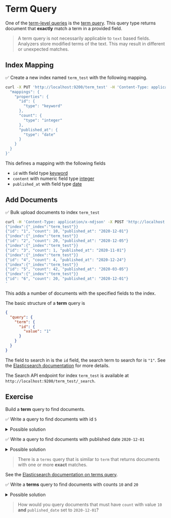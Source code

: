 # Term Query

One of the [term-level queries](https://www.elastic.co/guide/en/elasticsearch/reference/current/term-level-queries.html) is the [term query](https://www.elastic.co/guide/en/elasticsearch/reference/current/query-dsl-term-query.html). This query type returns document that **exactly** match a term in a provided field.

> A term query is not necessarily applicable to `text` based fields. Analyzers store modified terms of the text. This may result in different or unexpected matches.


## Index Mapping

✅ Create a new index named `term_test` with the following mapping.

```bash
curl -X PUT 'http://localhost:9200/term_test' -H 'Content-Type: application/json' -d '{
  "mappings": {
    "properties": {
      "id": {
        "type": "keyword"
      },
      "count": {
        "type": "integer"
      },
      "published_at": {
        "type": "date"
      }
    }
  }
}'
```

This defines a mapping with the following fields

* `id` with field type [keyword](https://www.elastic.co/guide/en/elasticsearch/reference/current/keyword.html#keyword-field-type)
* `content` with numeric field type [integer](https://www.elastic.co/guide/en/elasticsearch/reference/current/number.html)
* `published_at` with field type [date](https://www.elastic.co/guide/en/elasticsearch/reference/current/date.html)


## Add Documents

✅ Bulk upload documents to index `term_test`

```bash
curl -H 'Content-Type: application/x-ndjson' -X POST 'http://localhost:9200/term_test/_bulk' -d '
{"index":{"_index":"term_test"}}
{"id": "1", "count": 10, "published_at": "2020-12-01"}
{"index":{"_index":"term_test"}}
{"id": "2", "count": 20, "published_at": "2020-12-05"}
{"index":{"_index":"term_test"}}
{"id": "3", "count": 1, "published_at": "2020-11-01"}
{"index":{"_index":"term_test"}}
{"id": "4", "count": 4, "published_at": "2020-12-24"}
{"index":{"_index":"term_test"}}
{"id": "5", "count": 42, "published_at": "2020-03-05"}
{"index":{"_index":"term_test"}}
{"id": "6", "count": 20, "published_at": "2020-12-01"}
'
```

This adds a number of documents with the specified fields to the index.

The basic structure of a **term** query is

```json
{
  "query": {
    "term": {
      "id": {
        "value": "1"
      }
    }
  }
}
```

The field to search in is the `id` field, the search term to search for is `"1"`.
See the [Elasticsearch documentation](https://www.elastic.co/guide/en/elasticsearch/reference/current/query-dsl-term-query.html) for more details.

The Search API endpoint for index `term_test` is available at `http://localhost:9200/term_test/_search`.


## Exercise

Build a **term** query to find documents.

✅ Write a query to find documents with id `5`

<details>
<summary>Possible solution</summary>

```bash
curl -X POST 'http://localhost:9200/term_test/_search?pretty' -H 'Content-Type: application/json' -d '{
  "query": {
    "term": {
      "id": {
        "value": "5"
      }
    }
  }
}'
```
</details>

✅ Write a query to find documents with published date `2020-12-01`

<details>
<summary>Possible solution</summary>

```bash
curl -X POST 'http://localhost:9200/term_test/_search?pretty' -H 'Content-Type: application/json' -d '{
  "query": {
    "term": {
      "published_at": {
        "value": "2020-12-01"
      }
    }
  }
}'
```
</details>

> There is a `terms` query that is similar to `term` that returns documents with one or more **exact** matches.

See the [Elasticsearch documentation on terms query](https://www.elastic.co/guide/en/elasticsearch/reference/current/query-dsl-terms-query.html).

✅ Write a **terms** query to find documents with counts `10` and `20`

<details>
<summary>Possible solution</summary>

```bash
curl -X POST 'http://localhost:9200/term_test/_search?pretty' -H 'Content-Type: application/json' -d '{
  "query": {
    "terms": {
      "count": ["10", "20"]
    }
  }
}'
```
</details>

> How would you query documents that must have `count` with value `10` **and** `published_date` set to `2020-12-01`?
